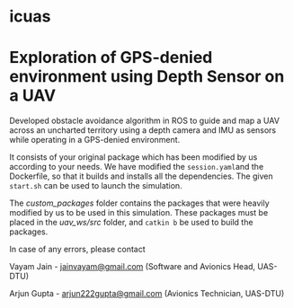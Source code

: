 # icuas
# Exploration of GPS-denied environment using Depth Sensor on a UAV 
 		
Developed obstacle avoidance algorithm in ROS to guide and map a UAV across an uncharted territory using a depth camera and IMU as sensors while operating in a GPS-denied environment. 

It consists of your original package which has been modified by us according to your needs. We have modified the `session.yaml`and the Dockerfile, so that it builds and installs all the dependencies. The given `start.sh` can be used to launch the simulation.

The *custom_packages* folder contains the packages that were heavily modified by us to be used in this simulation. These packages must be placed in the *uav_ws/src* folder, and `catkin b` be used to build the packages.

In case of any errors, please contact

Vayam Jain - jainvayam@gmail.com
(Software and Avionics Head, UAS-DTU)

Arjun Gupta - arjun222gupta@gmail.com
(Avionics Technician, UAS-DTU)
